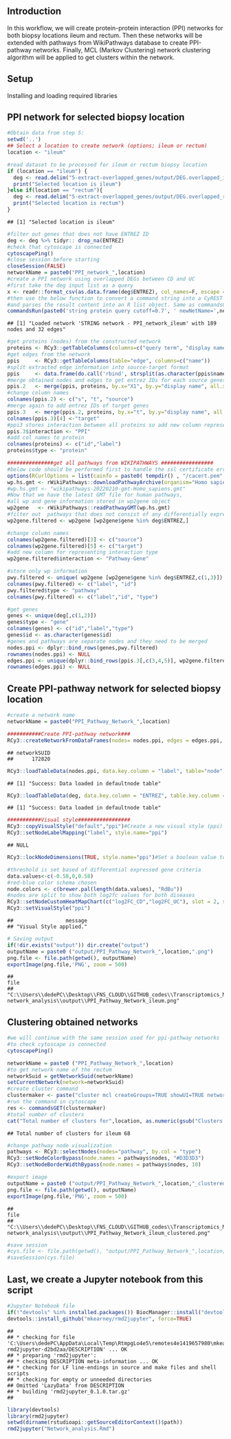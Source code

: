 ## Introduction

In this workflow, we will create protein-protein interaction (PPI)
networks for both biopsy locations ileum and rectum. Then these networks
will be extended with pathways from WikiPathways database to create
PPI-pathway networks. Finally, MCL (Markov Clustering) network
clustering algorithm will be applied to get clusters within the network.

## Setup

Installing and loading required libraries

## PPI network for selected biopsy location

``` r
#Obtain data from step 5:
setwd('..')
## Select a location to create network (options; ileum or rectum)
location <- "ileum"

#read dataset to be processed for ileum or rectum biopsy location
if (location == "ileum") {
  deg <- read.delim("5-extract-overlapped_genes/output/DEG.overlapped_ileum")
  print("Selected location is ileum")
}else if(location == "rectum"){ 
  deg <- read.delim("5-extract-overlapped_genes/output/DEG.overlapped_rectum")
  print("Selected location is rectum")
}
```

    ## [1] "Selected location is ileum"

``` r
#filter out genes that does not have ENTREZ ID 
deg <- deg %>% tidyr:: drop_na(ENTREZ)
#check that cytoscape is connected
cytoscapePing()
#close session before starting
closeSession(FALSE)
networkName = paste0("PPI_network_",location)
#create a PPI network using overlapped DEGs between CD and UC
#first take the deg input list as a query
x <- readr::format_csv(as.data.frame(deg$ENTREZ), col_names=F, escape = "double", eol =",")
#then use the below function to convert a command string into a CyREST query URL, executes a GET request, 
#and parses the result content into an R list object. Same as commandsGET
commandsRun(paste0('string protein query cutoff=0.7', ' newNetName=',networkName, ' query=',x,' limit=0'))
```

    ## [1] "Loaded network 'STRING network - PPI_network_ileum' with 189 nodes and 32 edges"

``` r
#get proteins (nodes) from the constructed network
proteins <- RCy3::getTableColumns(columns=c("query term", "display name"))
#get edges from the network
ppis     <- RCy3::getTableColumns(table="edge", columns=c("name"))
#split extracted edge information into source-target format
ppis     <- data.frame(do.call('rbind', strsplit(as.character(ppis$name),' (pp) ',fixed=TRUE)))
#merge obtained nodes and edges to get entrez IDs for each source genes 
ppis.2   <- merge(ppis, proteins, by.x="X1", by.y="display name", all.x=T)
#change column names
colnames(ppis.2) <- c("s", "t", "source")
#merge again to add entrez IDs of target genes 
ppis.3   <- merge(ppis.2, proteins, by.x="t", by.y="display name", all.x=T)
colnames(ppis.3)[4] <-"target"
#ppi3 stores interaction between all proteins so add new column represeting type of interaction
ppis.3$interaction <- "PPI"
#add col names to protein
colnames(proteins) <- c("id","label")
proteins$type <- "protein"

###############get all pathways from WIKIPATHWAYS #################
#below code should be performed first to handle the ssl certificate error uploading pathways 
options(RCurlOptions = list(cainfo = paste0( tempdir() , "/cacert.pem" ), ssl.verifypeer = FALSE))
wp.hs.gmt <- rWikiPathways::downloadPathwayArchive(organism="Homo sapiens", format = "gmt")
#wp.hs.gmt <- "wikipathways-20220210-gmt-Homo_sapiens.gmt"
#Now that we have the latest GMT file for human pathways, 
#all wp and gene information stored in wp2gene object
wp2gene   <- rWikiPathways::readPathwayGMT(wp.hs.gmt)
#filter out  pathways that does not consist of any differentially expressed genes 
wp2gene.filtered <- wp2gene [wp2gene$gene %in% deg$ENTREZ,]

#change column names 
colnames(wp2gene.filtered)[3] <- c("source")
colnames(wp2gene.filtered)[5] <- c("target")
#add new column for representing interaction type
wp2gene.filtered$interaction <- "Pathway-Gene"

#store only wp information 
pwy.filtered <- unique( wp2gene [wp2gene$gene %in% deg$ENTREZ,c(1,3)])
colnames(pwy.filtered) <- c("label", "id")
pwy.filtered$type <- "pathway"
colnames(pwy.filtered) <- c("label","id", "type")

#get genes 
genes <- unique(deg[,c(1,2)])
genes$type <- "gene"
colnames(genes) <- c("id","label","type")
genes$id <- as.character(genes$id)
#genes and pathways are separate nodes and they need to be merged
nodes.ppi <- dplyr::bind_rows(genes,pwy.filtered)
rownames(nodes.ppi) <- NULL
edges.ppi <- unique(dplyr::bind_rows(ppis.3[,c(3,4,5)], wp2gene.filtered[,c(3,5,6)]))
rownames(edges.ppi) <- NULL
```

## Create PPI-pathway network for selected biopsy location

``` r
#create a network name 
networkName = paste0("PPI_Pathway_Network_",location)

###########Create PPI-pathway network###
RCy3::createNetworkFromDataFrames(nodes= nodes.ppi, edges = edges.ppi, title=networkName, collection=location)
```

    ## networkSUID 
    ##      172820

``` r
RCy3::loadTableData(nodes.ppi, data.key.column = "label", table="node", table.key.column = "label")
```

    ## [1] "Success: Data loaded in defaultnode table"

``` r
RCy3::loadTableData(deg, data.key.column = "ENTREZ", table.key.column = "id")
```

    ## [1] "Success: Data loaded in defaultnode table"

``` r
###########Visual style#################
RCy3::copyVisualStyle("default","ppi")#Create a new visual style (ppi) by copying a specified style (default)
RCy3::setNodeLabelMapping("label", style.name="ppi")
```

    ## NULL

``` r
RCy3::lockNodeDimensions(TRUE, style.name="ppi")#Set a boolean value to have node width and height fixed to a single size value.

#threshold is set based of differential expressed gene criteria
data.values<-c(-0.58,0,0.58) 
#red-blue color schema chosen
node.colors <- c(brewer.pal(length(data.values), "RdBu"))
#nodes are split to show both log2fc values for both diseases 
RCy3::setNodeCustomHeatMapChart(c("log2FC_CD","log2FC_UC"), slot = 2, style.name = "ppi", colors = c("#CC3300","#FFFFFF","#6699FF","#CCCCCC"))
RCy3::setVisualStyle("ppi")
```

    ##                 message 
    ## "Visual Style applied."

``` r
# Saving output
if(!dir.exists("output")) dir.create("output")
outputName = paste0 ("output/PPI_Pathway_Network_",location,".png")
png.file <- file.path(getwd(), outputName)
exportImage(png.file,'PNG', zoom = 500)
```

    ##                                                                                                                                                                              file 
    ## "C:\\Users\\dedePC\\Desktop\\FNS_CLOUD\\GITHUB_codes\\Transcriptomics_Metabolomics_Analysis\\transcriptomics_analysis\\6-network_analysis\\output\\PPI_Pathway_Network_ileum.png"

## Clustering obtained networks

``` r
#we will continue with the same session used for ppi-pathway networks
#to check cytoscape is connected
cytoscapePing()

networkName = paste0 ("PPI_Pathway_Network_",location)
#to get network name of the rectum 
networkSuid = getNetworkSuid(networkName)
setCurrentNetwork(network=networkSuid)
#create cluster command
clustermaker <- paste("cluster mcl createGroups=TRUE showUI=TRUE network=SUID:",networkSuid, sep="")
#run the command in cytoscape
res <- commandsGET(clustermaker)
#total number of clusters 
cat("Total number of clusters for",location, as.numeric(gsub("Clusters: ", "", res[1])))
```

    ## Total number of clusters for ileum 68

``` r
#change pathway node visualization
pathways <- RCy3::selectNodes(nodes="pathway", by.col = "type")
RCy3::setNodeColorBypass(node.names = pathways$nodes, "#D3D3D3")
RCy3::setNodeBorderWidthBypass(node.names = pathways$nodes, 10)

#export image
outputName = paste0 ("output/PPI_Pathway_Network_",location,"_clustered",".png")
png.file <- file.path(getwd(), outputName)
exportImage(png.file,'PNG', zoom = 500)
```

    ##                                                                                                                                                                                        file 
    ## "C:\\Users\\dedePC\\Desktop\\FNS_CLOUD\\GITHUB_codes\\Transcriptomics_Metabolomics_Analysis\\transcriptomics_analysis\\6-network_analysis\\output\\PPI_Pathway_Network_ileum_clustered.png"

``` r
#save session
#cys.file <- file.path(getwd(), "output/PPI_Pathway_Network_",location,"_clustered",".cys")
#saveSession(cys.file) 
```

## Last, we create a Jupyter notebook from this script

``` r
#Jupyter Notebook file
if(!"devtools" %in% installed.packages()) BiocManager::install("devtools")
devtools::install_github("mkearney/rmd2jupyter", force=TRUE)
```

    ## 
    ## * checking for file 'C:\Users\dedePC\AppData\Local\Temp\RtmpgLo4e5\remotes4e1419657980\mkearney-rmd2jupyter-d2bd2aa/DESCRIPTION' ... OK
    ## * preparing 'rmd2jupyter':
    ## * checking DESCRIPTION meta-information ... OK
    ## * checking for LF line-endings in source and make files and shell scripts
    ## * checking for empty or unneeded directories
    ## Omitted 'LazyData' from DESCRIPTION
    ## * building 'rmd2jupyter_0.1.0.tar.gz'
    ## 

``` r
library(devtools)
library(rmd2jupyter)
setwd(dirname(rstudioapi::getSourceEditorContext()$path))
rmd2jupyter("Network_analysis.Rmd")
```
